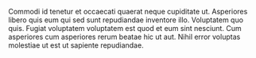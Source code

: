 Commodi id tenetur et occaecati quaerat neque cupiditate ut. Asperiores libero quis eum qui sed sunt repudiandae inventore illo. Voluptatem quo quis. Fugiat voluptatem voluptatem est quod et eum sint nesciunt. Cum asperiores cum asperiores rerum beatae hic ut aut. Nihil error voluptas molestiae ut est ut sapiente repudiandae.
